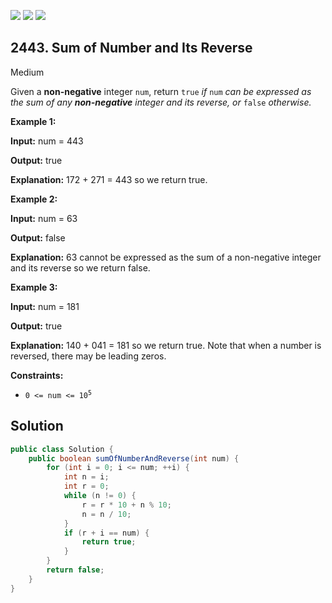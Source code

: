 [![](https://img.shields.io/github/stars/javadev/LeetCode-in-Java?label=Stars&style=flat-square)](https://github.com/javadev/LeetCode-in-Java)
[![](https://img.shields.io/github/forks/javadev/LeetCode-in-Java?label=Fork%20me%20on%20GitHub%20&style=flat-square)](https://github.com/javadev/LeetCode-in-Java/fork)
[![](https://img.shields.io/badge/-LeetCode%20in%20Kotlin-blue?style=flat-square)](https://github.com/javadev/LeetCode-in-Kotlin)

## 2443\. Sum of Number and Its Reverse

Medium

Given a **non-negative** integer `num`, return `true` _if_ `num` _can be expressed as the sum of any **non-negative** integer and its reverse, or_ `false` _otherwise._

**Example 1:**

**Input:** num = 443

**Output:** true

**Explanation:** 172 + 271 = 443 so we return true.

**Example 2:**

**Input:** num = 63

**Output:** false

**Explanation:** 63 cannot be expressed as the sum of a non-negative integer and its reverse so we return false.

**Example 3:**

**Input:** num = 181

**Output:** true

**Explanation:** 140 + 041 = 181 so we return true. Note that when a number is reversed, there may be leading zeros.

**Constraints:**

*   <code>0 <= num <= 10<sup>5</sup></code>

## Solution

```java
public class Solution {
    public boolean sumOfNumberAndReverse(int num) {
        for (int i = 0; i <= num; ++i) {
            int n = i;
            int r = 0;
            while (n != 0) {
                r = r * 10 + n % 10;
                n = n / 10;
            }
            if (r + i == num) {
                return true;
            }
        }
        return false;
    }
}
```